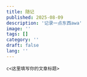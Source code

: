 ```yaml
---
title: 随记
published: 2025-08-09
description: '记录一点东西awa'
image: ''
tags: []
category: ''
draft: false 
lang: ''
---
```

`c<这里填写你的文章标题>`
